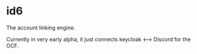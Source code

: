 # id6

The account linking engine.

Currently in very early alpha, it just connects keycloak <--> Discord for the OCF.

